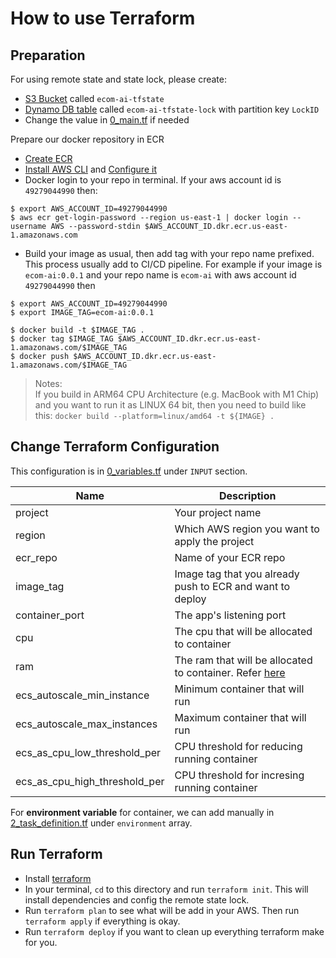 # How to use Terraform

## Preparation

For using remote state and state lock, please create:

- [S3 Bucket](https://s3.console.aws.amazon.com/s3/bucket/create?region=us-east-1) called `ecom-ai-tfstate`
- [Dynamo DB table](https://us-east-1.console.aws.amazon.com/dynamodbv2/home?region=us-east-1#create-table) called `ecom-ai-tfstate-lock` with partition key `LockID`
- Change the value in [0_main.tf](0_main.tf) if needed

Prepare our docker repository in ECR

- [Create ECR](https://us-east-1.console.aws.amazon.com/ecr/create-repository?region=us-east-1)
- [Install AWS CLI](https://docs.aws.amazon.com/cli/latest/userguide/getting-started-install.html) and [Configure it](https://docs.aws.amazon.com/cli/latest/userguide/cli-configure-quickstart.html#cli-configure-quickstart-config)
- Docker login to your repo in terminal. If your aws account id is `49279044990` then:

```
$ export AWS_ACCOUNT_ID=49279044990
$ aws ecr get-login-password --region us-east-1 | docker login --username AWS --password-stdin $AWS_ACCOUNT_ID.dkr.ecr.us-east-1.amazonaws.com
```

- Build your image as usual, then add tag with your repo name prefixed. This process usually add to CI/CD pipeline. For example if your image is `ecom-ai:0.0.1` and your repo name is `ecom-ai` with aws account id `49279044990` then

```
$ export AWS_ACCOUNT_ID=49279044990
$ export IMAGE_TAG=ecom-ai:0.0.1

$ docker build -t $IMAGE_TAG .
$ docker tag $IMAGE_TAG $AWS_ACCOUNT_ID.dkr.ecr.us-east-1.amazonaws.com/$IMAGE_TAG
$ docker push $AWS_ACCOUNT_ID.dkr.ecr.us-east-1.amazonaws.com/$IMAGE_TAG
```

> Notes:<br />
> If you build in ARM64 CPU Architecture (e.g. MacBook with M1 Chip) and you want to run it as LINUX 64 bit, then you need to build like this: `docker build --platform=linux/amd64 -t ${IMAGE} .`

## Change Terraform Configuration

This configuration is in [0_variables.tf](0_variables.tf) under `INPUT` section.

| Name                          | Description                                                                                                                                                |
| ----------------------------- | ---------------------------------------------------------------------------------------------------------------------------------------------------------- |
| project                       | Your project name                                                                                                                                          |
| region                        | Which AWS region you want to apply the project                                                                                                             |
| ecr_repo                      | Name of your ECR repo                                                                                                                                      |
| image_tag                     | Image tag that you already push to ECR and want to deploy                                                                                                  |
| container_port                | The app's listening port                                                                                                                                   |
| cpu                           | The cpu that will be allocated to container                                                                                                                |
| ram                           | The ram that will be allocated to container. Refer [here](https://docs.aws.amazon.com/AmazonECS/latest/developerguide/AWS_Fargate.html#fargate-tasks-size) |
| ecs_autoscale_min_instance    | Minimum container that will run                                                                                                                            |
| ecs_autoscale_max_instances   | Maximum container that will run                                                                                                                            |
| ecs_as_cpu_low_threshold_per  | CPU threshold for reducing running container                                                                                                               |
| ecs_as_cpu_high_threshold_per | CPU threshold for incresing running container                                                                                                              |

For **environment variable** for container, we can add manually in [2_task_definition.tf](2_task_definition.tf) under `environment` array.

## Run Terraform

- Install [terraform](https://developer.hashicorp.com/terraform/tutorials/aws-get-started/install-cli)
- In your terminal, `cd` to this directory and run `terraform init`. This will install dependencies and config the remote state lock.
- Run `terraform plan` to see what will be add in your AWS. Then run `terraform apply` if everything is okay.
- Run `terraform deploy` if you want to clean up everything terraform make for you.
